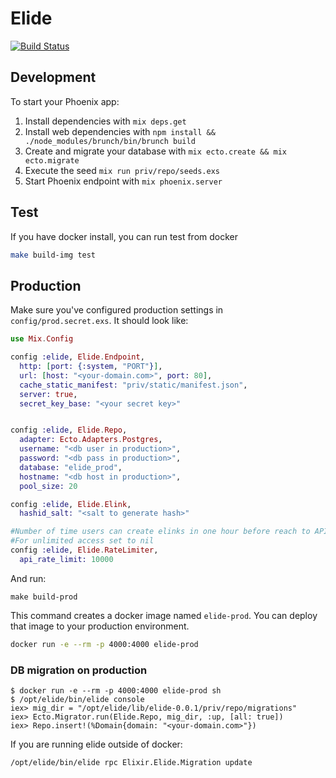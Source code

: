 # Elide

[![Build Status](https://travis-ci.org/slashmili/elide.svg?branch=develop)](https://travis-ci.org/slashmili/elide)

## Development
To start your Phoenix app:

  1. Install dependencies with `mix deps.get`
  2. Install web dependencies with `npm install && ./node_modules/brunch/bin/brunch build`
  3. Create and migrate your database with `mix ecto.create && mix ecto.migrate`
  4. Execute the seed `mix run priv/repo/seeds.exs`
  5. Start Phoenix endpoint with `mix phoenix.server`


## Test

If you have docker install, you can run test from docker

```bash
make build-img test
```

## Production

Make sure you've configured production settings in `config/prod.secret.exs`.
It should look like:

```elixir
use Mix.Config

config :elide, Elide.Endpoint,
  http: [port: {:system, "PORT"}],
  url: [host: "<your-domain.com>", port: 80],
  cache_static_manifest: "priv/static/manifest.json",
  server: true,
  secret_key_base: "<your secret key>"


config :elide, Elide.Repo,
  adapter: Ecto.Adapters.Postgres,
  username: "<db user in production>",
  password: "<db pass in production>",
  database: "elide_prod",
  hostname: "<db host in production>",
  pool_size: 20

config :elide, Elide.Elink,
  hashid_salt: "<salt to generate hash>"

#Number of time users can create elinks in one hour before reach to API Rate Limit
#For unlimited access set to nil
config :elide, Elide.RateLimiter,
  api_rate_limit: 10000
```

And run:

```
make build-prod
```

This command creates a docker image named `elide-prod`.
You can deploy that image to your production environment.

```bash
docker run -e --rm -p 4000:4000 elide-prod
```

### DB migration on production


```
$ docker run -e --rm -p 4000:4000 elide-prod sh
$ /opt/elide/bin/elide console
iex> mig_dir = "/opt/elide/lib/elide-0.0.1/priv/repo/migrations"
iex> Ecto.Migrator.run(Elide.Repo, mig_dir, :up, [all: true])
iex> Repo.insert!(%Domain{domain: "<your-domain.com>"})
```


If you are running elide outside of docker:
```
/opt/elide/bin/elide rpc Elixir.Elide.Migration update
```

